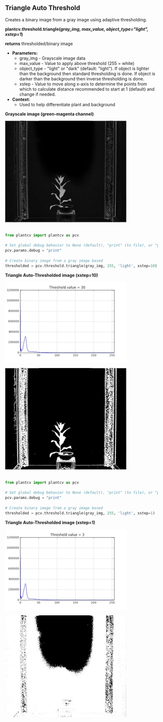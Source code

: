 ## Triangle Auto Threshold

Creates a binary image from a gray image using adaptive thresholding.

**plantcv.threshold.triangle(*gray_img, max_value, object_type="light", xstep=1*)**

**returns** thresholded/binary image

- **Parameters:**
    - gray_img - Grayscale image data
    - max_value - Value to apply above threshold (255 = white)
    - object_type - "light" or "dark" (default: "light"). If object is lighter than the background then standard 
    thresholding is done. If object is darker than the background then inverse thresholding is done.
    - xstep - Value to move along x-axis to determine the points from which to calculate distance
              recommended to start at 1 (default) and change if needed.
- **Context:**
    - Used to help differentiate plant and background
    

**Grayscale image (green-magenta channel)**

![Screenshot](img/documentation_images/triangle_threshold/input_gray_img.jpg)


```python

from plantcv import plantcv as pcv

# Set global debug behavior to None (default), "print" (to file), or "plot" (Jupyter Notebooks or X11)
pcv.params.debug = "print"

# Create binary image from a gray image based
thresholded = pcv.threshold.triangle(gray_img, 255, 'light', xstep=10)
```

**Triangle Auto-Thresholded image (xstep=10)**

![Screenshot](img/documentation_images/triangle_threshold/4_triangle_thresh_hist_30.0.jpg)

![Screenshot](img/documentation_images/triangle_threshold/4_triangle_thresh_img_30.0.jpg)

```python

from plantcv import plantcv as pcv

# Set global debug behavior to None (default), "print" (to file), or "plot" (Jupyter Notebooks or X11)
pcv.params.debug = "print"

# Create binary image from a gray image based 
thresholded = pcv.threshold.triangle(gray_img, 255, 'light', xstep=1)
```

**Triangle Auto-Thresholded image (xstep=1)**

![Screenshot](img/documentation_images/triangle_threshold/11_triangle_thresh_hist_3.0.jpg)

![Screenshot](img/documentation_images/triangle_threshold/11_triangle_thresh_img_3.0.jpg)
